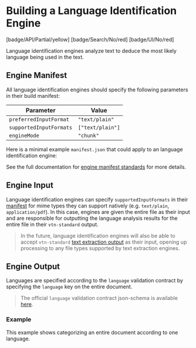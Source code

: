 # Building a Language Identification Engine

[badge/API/Partial/yellow]
[badge/Search/No/red]
[badge/UI/No/red]

Language identification engines analyze text to deduce the most likely language being used in the text.

## Engine Manifest

All language identification engines should specify the following parameters in their build manifest:

| Parameter | Value |
| --------- | ----- |
| `preferredInputFormat` | `"text/plain"` |
| `supportedInputFormats` | `["text/plain"]` |
| `engineMode` | `"chunk"` |

Here is a minimal example `manifest.json` that could apply to an language identification engine:

[](manifest.example.json ':include :type=code json')

See the full documentation for [engine manifest standards](/developer/engines/standards/engine-manifest/) for more details.

## Engine Input

Language identification engines can specify `supportedInputFormats` in their [manifest](/developer/engines/standards/engine-manifest/) for mime types they can support natively (e.g. `text/plain`, `application/pdf`).
In this case, engines are given the entire file as their input and are responsible for outputting the language analysis results for the entire file in their `vtn-standard` output.

> In the future, language identification engines will also be able to accept `vtn-standard` [text extraction output](/developer/engines/cognitive/text/text-extraction/?id=engine-output) as their input, opening up processing to any file types supported by text extraction engines.

## Engine Output

Languages are specified according to the `language` validation contract by specifying the `language` key on the entire document.

[](../_snippets/language_code_spec.md ':include')

> The official `language` validation contract json-schema is available
[here](/schemas/vtn-standard/language/language.json ':ignore').

### Example

This example shows categorizing an entire document according to one language.

[](../../../../../../schemas/vtn-standard/language/examples/basic.json ':include :type=code json')

<!--TODO: Consider adding support for phrase-based language identification by allowing object.language the same way we have series.words.language-->
